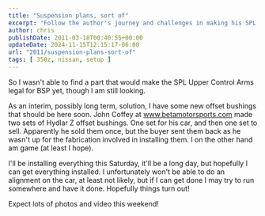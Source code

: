 ```yaml
---
title: "Suspension plans, sort of"
excerpt: "Follow the author's journey and challenges in making his SPL Upper Control Arms legal, involving an attempt with offset Hydlar Z bushings."
author: chris
publishDate: 2011-03-18T00:40:55+00:00
updateDate: 2024-11-15T12:15:17-06:00
url: "2011/suspension-plans-sort-of"
tags: [ 350z, nissan, setup ]
---
```


So I wasn't able to find a part that would make the SPL Upper Control Arms legal for BSP yet, though I am still looking.

As an interim, possibly long term, solution, I have some new offset bushings that should be here soon. John Coffey at www.betamotorsports.com made two sets of Hydlar Z offset bushings. One set for his car, and then one set to sell. Apparently he sold them once, but the buyer sent them back as he wasn't up for the fabrication involved in installing them. I on the other hand am game (at least I hope).

I'll be installing everything this Saturday, it'll be a long day, but hopefully I can get everything installed. I unfortunately won't be able to do an alignment on the car, at least not likely, but if I can get done I may try to run somewhere and have it done. Hopefully things turn out!

Expect lots of photos and video this weekend!

